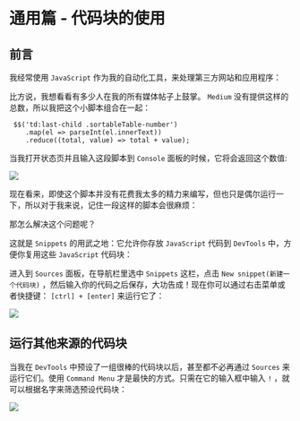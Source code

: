 # 通用篇 - 代码块的使用

## 前言

我经常使用 `JavaScript` 作为我的自动化工具，来处理第三方网站和应用程序：

比方说，我想看看有多少人在我的所有媒体帖子上鼓掌。 `Medium` 没有提供这样的总数，所以我把这个小脚本组合在一起：

```
 $$('td:last-child .sortableTable-number')
    .map(el => parseInt(el.innerText))
    .reduce((total, value) => total + value);

```

当我打开状态页并且输入这段脚本到 `Console` 面板的时候，它将会返回这个数值:

![](https://user-gold-cdn.xitu.io/2018/12/29/167f5b6998921618?w=2000&h=838&f=png&s=299985)

现在看来，即使这个脚本并没有花费我太多的精力来编写，但也只是偶尔运行一下，所以对于我来说，记住一段这样的脚本会很麻烦：

那怎么解决这个问题呢？

这就是 `Snippets` 的用武之地：它允许你存放 `JavaScript` 代码到 `DevTools` 中，方便你复用这些 `JavaScript` 代码块：

进入到 `Sources` 面板，在导航栏里选中 `Snippets` 这栏，点击 `New snippet(新建一个代码块)` ，然后输入你的代码之后保存，大功告成！现在你可以通过右击菜单或者快捷键： `[ctrl] + [enter]` 来运行它了：

![](https://user-gold-cdn.xitu.io/2018/12/29/167f5b6997643be2?w=1422&h=588&f=gif&s=656581)

## 运行其他来源的代码块

当我在 `DevTools` 中预设了一组很棒的代码块以后，甚至都不必再通过 `Sources` 来运行它们。使用 `Command Menu` 才是最快的方式。只需在它的输入框中输入 `!` ，就可以根据名字来筛选预设代码块：

![](https://user-gold-cdn.xitu.io/2018/12/29/167f5b6999c09e59?w=1422&h=588&f=gif&s=313571)
